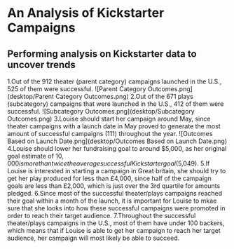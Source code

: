 # An Analysis of Kickstarter Campaigns
Performing analysis on Kickstarter data to uncover trends
---
1.Out of the 912 theater (parent category) campaigns launched in the U.S., 525 of them were successful.
![Parent Category Outcomes.png](desktop/Parent Category Outcomes.png)
2.Out of the 671 plays (subcategory) campaigns that were launched in the U.S., 412 of them were successful.
![Subcategory Outcomes.png](desktop/Subcategory Outcomes.png)
3.Louise should start her campaign around May, since theater campaigns with a launch date in May proved to generate the most amount of successful campaigns (111) throughout the year.
![Outcomes Based on Launch Date.png](desktop/Outcomes Based on Launch Date.png)
4.Louise should lower her fundraising goal to around $5,000, as her original goal estimate of $10,000 is more than twice the average successful Kickstarter goal ($5,049).
5.If Louise is interested in starting a campaign in Great britain, she should try to get her play produced for less than £4,000, since half of the campaign goals are less than £2,000, which is just over the 3rd quartile for amounts pledged.
6.Since most of the successful theater/plays campaigns reached their goal within a month of the launch, it is important for Louise to mkae sure that she looks into how these successful campaigns were promoted in order to reach their target audience. 
7.Throughout the successful theater/plays campaigns in the U.S., most of them have under 100 backers, which means that if Louise is able to get her campaign to reach her target audience, her campaign will most likely be able to succeed.
